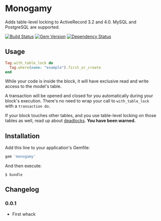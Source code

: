 # Monogamy

Adds table-level locking to ActiveRecord 3.2 and 4.0. MySQL and PostgreSQL are supported.

[![Build Status](https://api.travis-ci.org/mceachen/monogamy.png?branch=master)](https://travis-ci.org/mceachen/monogamy)
[![Gem Version](https://badge.fury.io/rb/monogamy.png)](http://rubygems.org/gems/monogamy)
[![Dependency Status](https://gemnasium.com/mceachen/monogamy.png)](https://gemnasium.com/mceachen/monogamy)

## Usage

```ruby
Tag.with_table_lock do
  Tag.where(name: "example").first_or_create
end
```

While your code is inside the block, it will have exclusive read and write access to the model's
table.

A transaction will be opened and closed for you automatically during your block's execution.
There's no need to wrap your call to ```with_table_lock``` with a ```transaction do```.

If your block touches other tables, and you use table-level locking on those tables as well,
read up about [deadlocks](http://en.wikipedia.org/wiki/Deadlock). **You have been warned.**

## Installation

Add this line to your application's Gemfile:

``` ruby
gem 'monogamy'
```

And then execute:

    $ bundle

## Changelog

### 0.0.1

* First whack
